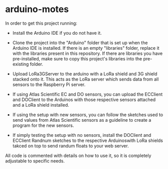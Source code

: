 # arduino-motes

In order to get this project running:

* Install the Arduino IDE if you do not have it.

* Clone the project into the "Arduino" folder that is set up when the Arduino IDE is installed. If there is an empty "libraries" folder, replace it with the libraries present in this repository. If there are libraries you have pre-installed, make sure to copy this project's libraries into the pre-existing folder.

* Upload LoRa3GServer to the arduino with a LoRa shield and 3G shield stacked onto it. This acts as the LoRa server which sends data from all sensors to the Raspberry Pi server.

* If using Atlas Scientific EC and DO sensors, you can upload the ECClient and DOClient to the Arduinos with those respective sensors attached and a LoRa shield installed. 

* If using the setup with new sensors, you can follow the sketches used to send values from Atlas Scientific sensors as a guideline to create a program for the new sensors.


* If simply testing the setup with no sensors, install the DOClient and ECClient Randnum sketches to the respective Arduinoswith LoRa shields takced on top to send randum floats to your web server. 

All code is commented with details on how to use it, so it is completely adjustable to specific needs.
